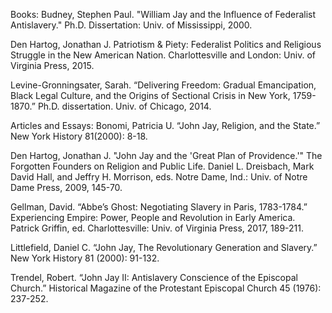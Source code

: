 Books:
Budney, Stephen Paul. "William Jay and the Influence of Federalist Antislavery." Ph.D. Dissertation: Univ. of Mississippi, 2000.

Den Hartog, Jonathan J. Patriotism & Piety: Federalist Politics and Religious Struggle in the New American Nation. Charlottesville and London: Univ. of Virginia Press, 2015.

Levine-Gronningsater, Sarah. “Delivering Freedom: Gradual Emancipation, Black Legal Culture, and the Origins of Sectional Crisis in New York, 1759-1870.” Ph.D. dissertation. Univ. of Chicago, 2014.

Articles and Essays:
Bonomi, Patricia U. “John Jay, Religion, and the State.” New York History 81(2000): 8-18.

Den Hartog, Jonathan J. "John Jay and the 'Great Plan of Providence.'" The Forgotten Founders on Religion and Public Life. Daniel L. Dreisbach, Mark David Hall, and Jeffry H. Morrison, eds. Notre Dame, Ind.: Univ. of Notre Dame Press, 2009, 145-70.

Gellman, David. “Abbe’s Ghost: Negotiating Slavery in Paris, 1783-1784.” Experiencing Empire: Power, People and Revolution in Early America. Patrick Griffin, ed. Charlottesville: Univ. of Virginia Press, 2017, 189-211.

Littlefield, Daniel C. “John Jay, The Revolutionary Generation and Slavery.” New York History 81 (2000): 91-132.

Trendel, Robert. “John Jay II: Antislavery Conscience of the Episcopal Church.” Historical Magazine of the Protestant Episcopal Church 45 (1976): 237-252.